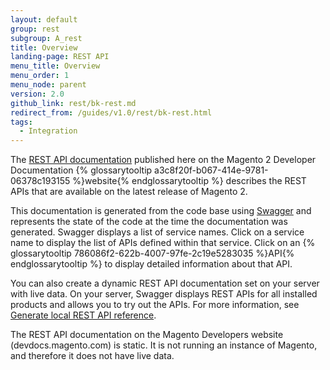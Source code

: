 ```yaml
---
layout: default
group: rest
subgroup: A_rest
title: Overview
landing-page: REST API
menu_title: Overview
menu_order: 1
menu_node: parent
version: 2.0
github_link: rest/bk-rest.md
redirect_from: /guides/v1.0/rest/bk-rest.html
tags:
  - Integration
---
```


The [REST API documentation](http://devdocs.magento.com/swagger/index.html) published here on the Magento 2 Developer Documentation {% glossarytooltip a3c8f20f-b067-414e-9781-06378c193155 %}website{% endglossarytooltip %} describes the REST APIs that are available on the latest release of Magento 2.

This documentation is generated from the code base using [Swagger](http://swagger.io) and represents the state of the code at the time the documentation was generated. Swagger displays a list of service names. Click on a service name to display the list of APIs defined within that service. Click on an {% glossarytooltip 786086f2-622b-4007-97fe-2c19e5283035 %}API{% endglossarytooltip %} to display detailed information about that API.

You can also create a dynamic REST API documentation set on your server with live data. On your server, Swagger displays REST APIs for all installed products and allows you to try out the APIs. For more information, see [Generate local REST API reference](generate-local.html).

<div class="bs-callout bs-callout-info" id="info">
<p>The REST API documentation on the Magento Developers website (devdocs.magento.com) is static. It is not running an instance of Magento, and therefore it does not have live data.</p>
</div>
